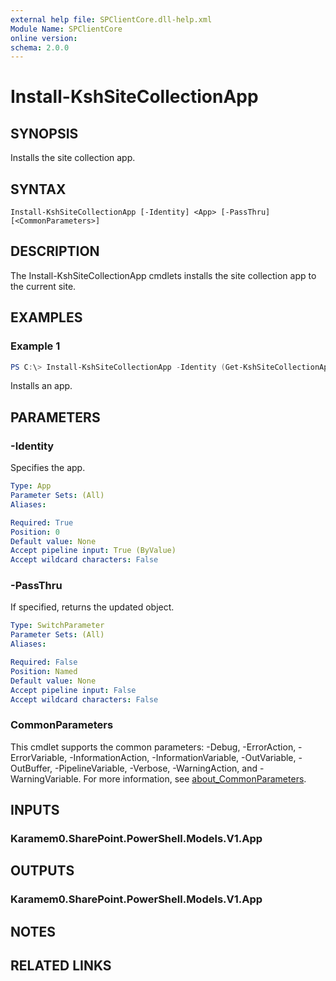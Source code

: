 ```yaml
---
external help file: SPClientCore.dll-help.xml
Module Name: SPClientCore
online version:
schema: 2.0.0
---
```


# Install-KshSiteCollectionApp

## SYNOPSIS
Installs the site collection app.

## SYNTAX

```
Install-KshSiteCollectionApp [-Identity] <App> [-PassThru] [<CommonParameters>]
```

## DESCRIPTION
The Install-KshSiteCollectionApp cmdlets installs the site collection app to the current site.

## EXAMPLES

### Example 1
```powershell
PS C:\> Install-KshSiteCollectionApp -Identity (Get-KshSiteCollectionApp -AppId 'fdee2390-48bf-409e-956a-20f11a0add59')
```

Installs an app.

## PARAMETERS

### -Identity
Specifies the app.

```yaml
Type: App
Parameter Sets: (All)
Aliases:

Required: True
Position: 0
Default value: None
Accept pipeline input: True (ByValue)
Accept wildcard characters: False
```

### -PassThru
If specified, returns the updated object.

```yaml
Type: SwitchParameter
Parameter Sets: (All)
Aliases:

Required: False
Position: Named
Default value: None
Accept pipeline input: False
Accept wildcard characters: False
```

### CommonParameters
This cmdlet supports the common parameters: -Debug, -ErrorAction, -ErrorVariable, -InformationAction, -InformationVariable, -OutVariable, -OutBuffer, -PipelineVariable, -Verbose, -WarningAction, and -WarningVariable. For more information, see [about_CommonParameters](http://go.microsoft.com/fwlink/?LinkID=113216).

## INPUTS

### Karamem0.SharePoint.PowerShell.Models.V1.App

## OUTPUTS

### Karamem0.SharePoint.PowerShell.Models.V1.App

## NOTES

## RELATED LINKS
